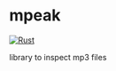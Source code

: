 # mpeak

[![Rust](https://github.com/H4kor/mpeak/actions/workflows/rust.yml/badge.svg)](https://github.com/H4kor/mpeak/actions/workflows/rust.yml)

library to inspect mp3 files
